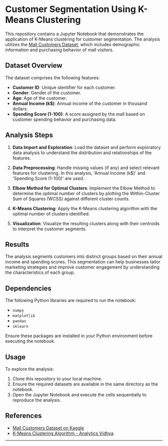 # Customer Segmentation Using K-Means Clustering

This repository contains a Jupyter Notebook that demonstrates the application of K-Means clustering for customer segmentation. The analysis utilizes the [Mall Customers Dataset](https://www.kaggle.com/datasets/vjchoudhary7/customer-segmentation-tutorial-in-python), which includes demographic information and purchasing behavior of mall visitors.

## Dataset Overview

The dataset comprises the following features:

- **Customer ID**: Unique identifier for each customer.
- **Gender**: Gender of the customer.
- **Age**: Age of the customer.
- **Annual Income (k$)**: Annual income of the customer in thousand dollars.
- **Spending Score (1-100)**: A score assigned by the mall based on customer spending behavior and purchasing data.

## Analysis Steps

1. **Data Import and Exploration**: Load the dataset and perform exploratory data analysis to understand the distribution and relationships of the features.

2. **Data Preprocessing**: Handle missing values (if any) and select relevant features for clustering. In this analysis, 'Annual Income (k$)' and 'Spending Score (1-100)' are used.

3. **Elbow Method for Optimal Clusters**: Implement the Elbow Method to determine the optimal number of clusters by plotting the Within-Cluster Sum of Squares (WCSS) against different cluster counts.

4. **K-Means Clustering**: Apply the K-Means clustering algorithm with the optimal number of clusters identified.

5. **Visualization**: Visualize the resulting clusters along with their centroids to interpret the customer segments.

## Results

The analysis segments customers into distinct groups based on their annual income and spending scores. This segmentation can help businesses tailor marketing strategies and improve customer engagement by understanding the characteristics of each group.

## Dependencies

The following Python libraries are required to run the notebook:

- `numpy`
- `matplotlib`
- `pandas`
- `sklearn`

Ensure these packages are installed in your Python environment before executing the notebook.

## Usage

To explore the analysis:

1. Clone this repository to your local machine.
2. Ensure the required datasets are available in the same directory as the notebook.
3. Open the Jupyter Notebook and execute the cells sequentially to reproduce the analysis.

## References

- [Mall Customers Dataset on Kaggle](https://www.kaggle.com/datasets/vjchoudhary7/customer-segmentation-tutorial-in-python)
- [K-Means Clustering Algorithm - Analytics Vidhya](https://www.analyticsvidhya.com/blog/2019/08/comprehensive-guide-k-means-clustering/)

---
